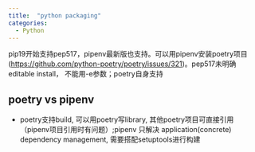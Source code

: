 ```yaml
---
title:  "python packaging"
categories: 
  - Python
---
```


pip19开始支持pep517，pipenv最新版也支持。可以用pipenv安装poetry项目(https://github.com/python-poetry/poetry/issues/321)。pep517未明确editable install， 不能用-e参数；poetry自身支持

## poetry vs pipenv
- poetry支持build, 可以用poetry写library, 其他poetry项目可直接引用（pipenv项目引用时有问题）;pipenv 只解决 application(concrete) dependency management, 需要搭配setuptools进行构建
